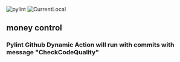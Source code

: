 ![pylint](https://img.shields.io/badge/pylint-5.00-red)
![CurrentLocal](https://img.shields.io/badge/machine-zbook-brightgreen)

## money control

### Pylint Github Dynamic Action will run with commits with message "CheckCodeQuality"

